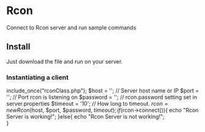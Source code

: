 # Rcon
Connect to Rcon server and run sample commands

## Install

Just download the file and run on your server.

### Instantiating a client

include_once("rconClass.php");
$host = ''; // Server host name or IP
$port = ''; // Port rcon is listening on
$password = ''; // rcon.password setting set in server.properties
$timeout = '10';                       // How long to timeout.
$rcon = new Rcon($host, $port, $password, $timeout);
if ($rcon->connect()){
  echo "Rcon Server is working!";
}else{
  echo "Rcon Server is not working!";	
}

